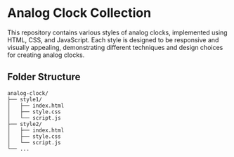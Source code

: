 # Analog Clock Collection

This repository contains various styles of analog clocks, implemented using HTML, CSS, and JavaScript. Each style is designed to be responsive and visually appealing, demonstrating different techniques and design choices for creating analog clocks.

## Folder Structure

```plaintext
analog-clock/
├── style1/
│   ├── index.html
│   ├── style.css
│   └── script.js
├── style2/
│   ├── index.html
│   ├── style.css
│   └── script.js
└── ...
```
